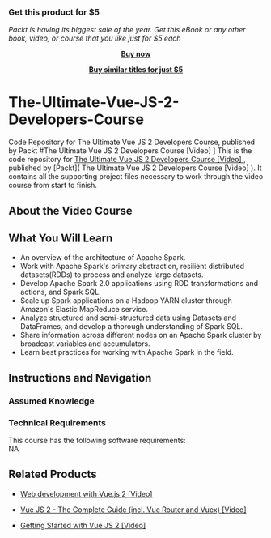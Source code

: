 
### Get this product for $5

<i>Packt is having its biggest sale of the year. Get this eBook or any other book, video, or course that you like just for $5 each</i>


<b><p align='center'>[Buy now](https://packt.link/9781788394086)</p></b>


<b><p align='center'>[Buy similar titles for just $5](https://subscription.packtpub.com/search)</p></b>


# The-Ultimate-Vue-JS-2-Developers-Course
Code Repository for The Ultimate Vue JS 2 Developers Course, published by Packt
#The Ultimate Vue JS 2 Developers Course [Video]
]
This is the code repository for [The Ultimate Vue JS 2 Developers Course [Video]
](https://www.packtpub.com/application-development/apache-spark-java-learn-spark-big-data-guru-video), published by [Packt]( The Ultimate Vue JS 2 Developers Course [Video]
). It contains all the supporting project files necessary to work through the video course from start to finish.
## About the Video Course


<H2>What You Will Learn</H2>
<DIV class=book-info-will-learn-text>
<UL>
<LI>An overview of the architecture of Apache Spark.
<LI>Work with Apache Spark's primary abstraction, resilient distributed datasets(RDDs) to
process and analyze large datasets.
<LI>Develop Apache Spark 2.0 applications using RDD transformations and actions, and Spark SQL.
<LI>Scale up Spark applications on a Hadoop YARN cluster through Amazon's Elastic MapReduce service.
<LI>Analyze structured and semi-structured data using Datasets and DataFrames, and develop a thorough understanding of Spark SQL.
<LI>Share information across different nodes on an Apache Spark cluster by broadcast variables and accumulators.
<LI> Learn best practices for working with Apache Spark in the field.</LI></UL></DIV>

## Instructions and Navigation
### Assumed Knowledge

### Technical Requirements
This course has the following software requirements:<br/>
NA

## Related Products
* [Web development with Vue.js 2 [Video]
]( https://www.packtpub.com/web-development/web-development-vuejs-2-video)
* [Vue JS 2 - The Complete Guide (incl. Vue Router and Vuex) [Video]
]( https://www.packtpub.com/application-development/vue-js-2-complete-guide-incl-vue-router-and-vuex-video)

* [Getting Started with Vue JS 2 [Video]
]( https://www.packtpub.com/web-development/getting-started-vue-js-2-video)

